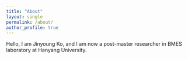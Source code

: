 ```yaml
---
title: "About"
layout: single
permalink: /about/
author_profile: true
---
```


Hello, I am Jinyoung Ko, and I am now a post-master researcher in BMES laboratory at Hanyang University.

